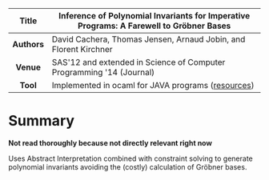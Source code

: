 | **Title**   | Inference of Polynomial Invariants for Imperative Programs: A Farewell to Gröbner Bases          |
|:-----------:|--------------------------------------------------------------------------------------------------| 
| **Authors** | David Cachera, Thomas Jensen, Arnaud Jobin, and Florent Kirchner                                 |
| **Venue**   | SAS'12 and extended in Science of Computer Programming '14 (Journal)                             |
| **Tool**    | Implemented in ocaml for JAVA programs ([resources](http://www.irisa.fr/celtique/ext/polyinv/))  |



# Summary

**Not read thoroughly because not directly relevant right now**

Uses Abstract Interpretation combined with constraint solving to generate polynomial invariants
avoiding the (costly) calculation of Gröbner bases.

